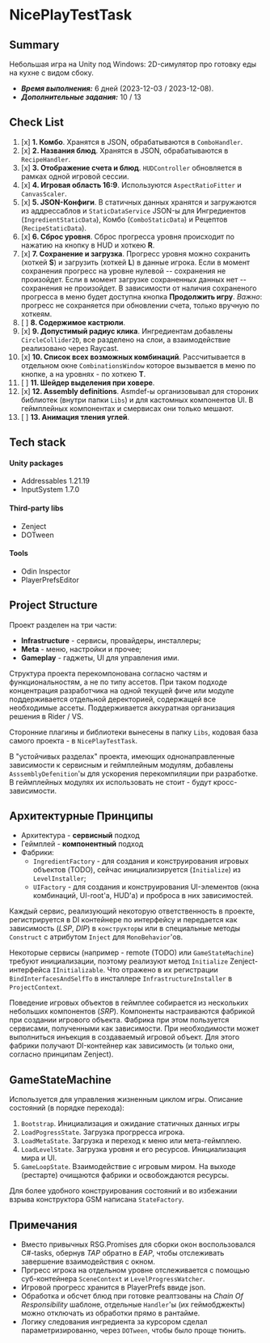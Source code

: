 # NicePlayTestTask

## Summary
Небольшая игра на Unity под Windows: 2D-симулятор про готовку еды на кухне с видом сбоку.
* _**Время выполнения:**_ 6 дней (2023-12-03 / 2023-12-08).
* **_Дополнительные задания:_** 10 / 13

## Check List
1. [x] **1. Комбо**. Хранятся в JSON, обрабатываются в `ComboHandler`.
2. [x] **2. Названия блюд**. Хранятся в JSON, обрабатываются в `RecipeHandler`.
3. [x] **3. Отображение счета и блюд**. `HUDController` обновляется в рамках одной игровой сессии.
4. [x] **4. Игровая область 16:9**. Используются `AspectRatioFitter` и `CanvasScaler`.
5. [x] **5. JSON-Конфиги**. В статичных данных хранятся и загружаются из аддрессаблов и `StaticDataService` JSON-ы для Ингредиентов (`IngredientStaticData`), Комбо (`ComboStaticData`) и Рецептов (`RecipeStaticData`).
6. [x] **6. Сброс уровня**. Сброс прогресса уровня происходит по нажатию на кнопку в HUD и хоткею **R**.
7. [x] **7. Сохранение и загрузка**. Прогресс уровня можно сохранить (хоткей **S**) и загрузить (хоткей **L**) в данные игрока. Если в момент сохранения прогресс на уровне нулевой -- сохранения не произойдет. Если в момент загрузке сохраненных данных нет -- сохранения не произойдет. В зависимости от наличия сохраненого прогресса в меню будет доступна кнопка **Продолжить игру**. _Важно_: прогресс не сохраняется при обновлении счета, только вручную по хоткеям.
8. [ ] **8. Содержимое кастрюли**.
9. [x] **9. Допустимый радиус клика**. Ингредиентам добавлены `CircleCollider2D`, все разделено на слои, а взаимодействие реализовано через Raycast.
10. [x] **10. Список всех возможных комбинаций**. Рассчитывается в отдельном окне `CombinationsWindow` которое вызывается в меню по кнопке, а на уровнях - по хоткею **T**.
11. [ ] **11. Шейдер выделения при ховере**.
12. [x] **12. Assembly definitions**. Asmdef-ы организовывал для стороних библиотек (внутри папки `Libs`) и для кастомных компонентов UI. В геймплейных компонентах и смервисах они только мешают.
13. [ ] **13. Анимация тления углей**.

## Tech stack
#### Unity packages
* Addressables 1.21.19
* InputSystem 1.7.0
#### Third-party libs
* Zenject
* DOTween
#### Tools
* Odin Inspector
* PlayerPrefsEditor

## Project Structure
Проект разделен на три части:
* **Infrastructure** - сервисы, провайдеры, инсталлеры;
* **Meta** - меню, настройки и прочее;
* **Gameplay** - гаджеты, UI для управления ими.

Структура проекта перекомпонована согласно частям и функциональностям, а не по типу ассетов.
При таком подходе концентрация разработчика на одной текущей фиче или модуле поддерживается отдельной деректорией, содержащей все необходимые ассеты.
Поддерживается аккуратная организация решения в Rider / VS.

Сторонние плагины и библиотеки вынесены в папку `Libs`, кодовая база самого проекта - в `NicePlayTestTask`.

В "устойчивых разделах" проекта, имеющих однонаправленные зависимости к сервисным и геймплейным модулям,
добавлены `AsssemblyDefenition`'ы для ускорения перекомпиляции при разработке.
В геймплейных модулях их использовать не стоит - будут кросс-зависимости.

## Архитектурные Принципы
* Архитектура - **сервисный** подход
* Геймплей - **компонентный** подход
* Фабрики:
    - `IngredientFactory` - для создания и конструирования игровых объектов (TODO), сейчас инициализируется (`Initialize`) из `LevelInstaller`;
    - `UIFactory` - для создания и конструирования UI-элементов (окна комбинаций, UI-root'a, HUD'a) и проброса в них зависимостей.

Каждый сервис, реализующий некоторую ответственность в проекте, регистрируется в DI контейнере по
интерфейсу и передается как зависимость (_LSP_, _DIP_) в `конструктор`ы или в специальные методы `Construct` с атрибутом `Inject` для `MonoBehavior`'ов.

Некоторые сервисы (например - remote (TODO) или `GameStateMachine`) требуют инициализации, поэтому реализуют метод `Initialize` Zenject-интерфейса `IInitializable`.
Что отражено в их регистрации `BindInterfacesAndSelfTo` в инсталлере `InfrastructureInstaller` в `ProjectContext`.

Поведение игровых объектов в геймплее собирается из нескольких небольших компонентов (_SRP_). Компоненты настраиваются фабрикой при создании игрового объекта.
Фабрика при этом пользуется сервисами, полученными как зависимости. При необходимости может выполниться инъекция в создаваемый игровой объект. Для этого
фабрики получают DI-контейнер как зависимость (и только они, согласно принципам Zenject).

## GameStateMachine
Используется для управления жизненным циклом игры. Описание состояний (в порядке перехода):
1. `Bootstrap`. Инициализация и ожидание статичных данных игры
2. `LoadPogressState`. Загрузка прогрресса игрока.
3. `LoadMetaState`. Загрузка и переход к меню или мета-геймплею.
4. `LoadLevelState`. Загрузка уровня и его ресурсов. Инициализация мира и UI.
5. `GameLoopState`. Взаимодействие с игровым миром. На выходе (рестарте) очищаются фабрики и освобождаются ресурсы.

Для более удобного конструирования состояний и во избежании взрыва конструктора GSM написана `StateFactory`.

## Примечания
* Вместо привычных RSG.Promises для сборки окон воспользовался C#-tasks, обернув _TAP_ обратно в _EAP_, чтобы отслеживать завершение взаимодействия с окном.
* Пргресс игрока на отдельном уровне отслеживается с помощью суб-контейнера `SceneContext` и `LevelProgressWatcher`.
* Игровой прогресс хранится в PlayerPrefs ввиде json.
* Обработка и обсчет блюд при готовке реалтзованы на _Chain Of Responsibility_ шаблоне, отдельные `Handler`'ы (их геймобджекты) можно отключать из обработки прямо в рантайме.
* Логику следования ингредиента за курсором сделал параметризированно, через `DOTween`, чтобы было проще тюнить.


